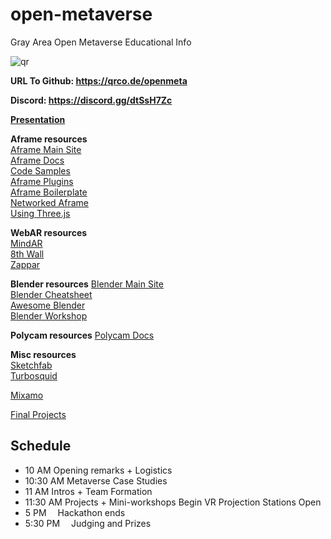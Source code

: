 # open-metaverse
Gray Area Open Metaverse Educational Info

![qr](https://user-images.githubusercontent.com/5863550/174152270-c4df03af-5760-439b-a93a-d7d393fb9d07.jpg)

**URL To Github: https://qrco.de/openmeta**

**Discord: https://discord.gg/dtSsH7Zc**

**[Presentation](https://docs.google.com/presentation/d/e/2PACX-1vSBc08aiivEH8pNMMl_YB_EvzZY3wNxqeKkRnU7HJEbTtrNPLxn72b-JvvHSpRx7fjUvRGideSn_24z/pub?start=false&loop=false&delayms=3000)**

**Aframe resources**  
[Aframe Main Site](https://aframe.io/)  
[Aframe Docs](https://aframe.io/docs/1.3.0/introduction/)  
[Code Samples](https://github.com/GrayAreaorg/open-metaverse/blob/main/aframe/code_samples.zip?raw=true)  
[Aframe Plugins](https://www.npmjs.com/search?q=aframe&page=1&perPage=20)  
[Aframe Boilerplate](https://github.com/AdaRoseCannon/aframe-xr-boilerplate)  
[Networked Aframe](https://github.com/AdaRoseCannon/aframe-xr-boilerplate)  
[Using Three.js](https://aframe.io/docs/1.3.0/introduction/developing-with-threejs.html)  

**WebAR resources**  
[MindAR](https://github.com/hiukim/mind-ar-js)  
[8th Wall](https://www.8thwall.com/)  
[Zappar](https://www.zappar.com/)  

**Blender resources**
[Blender Main Site](https://www.blender.org/)  
[Blender Cheatsheet](https://github.com/GrayAreaorg/open-metaverse/blob/main/blender_cs.pdf)  
[Awesome Blender](https://github.com/agmmnn/awesome-blender)  
[Blender Workshop](https://docs.google.com/document/d/1RxpXUiAtMijGb38z_7pLaUkRSbTUMHI9vT0GtbwKzYA/edit?usp=sharing)

**Polycam resources**
[Polycam Docs](https://learn.poly.cam/)  

**Misc resources**  
[Sketchfab](https://sketchfab.com/feed)  
[Turbosquid](https://www.turbosquid.com/)  

[Mixamo](https://www.mixamo.com/#/)  

[Final Projects]([https://www.mixamo.com/#/](https://docs.google.com/document/d/1vEMlZ7QDFTLbxxVkSmAni1PDuAuW3kuNs2lmZDZi1S4/edit?usp=sharing))  



## Schedule
* 10 AM
Opening remarks + Logistics
* 10:30 AM
Metaverse Case Studies
* 11 AM
Intros + Team Formation
* 11:30 AM
Projects + Mini-workshops Begin
VR Projection Stations Open
* 5 PM 
Hackathon ends
* 5:30 PM 
Judging and Prizes
